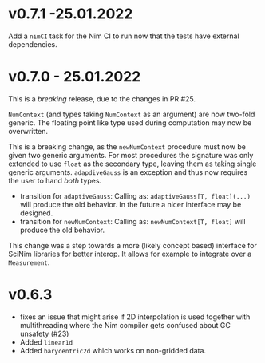 # v0.7.1 -25.01.2022

Add a `nimCI` task for the Nim CI to run now that the tests have external dependencies.

# v0.7.0 - 25.01.2022

This is a *breaking* release, due to the changes in PR #25.

`NumContext` (and types taking `NumContext` as an argument) are now
two-fold generic. The floating point like type used during
computation may now be overwritten.

This is a breaking change, as the `newNumContext` procedure must now
be given two generic arguments. For most procedures the signature
was only extended to use `float` as the secondary type, leaving them
as taking single generic arguments.
`adapdiveGauss` is an exception and thus now requires the user to
hand *both* types.

- transition for `adaptiveGauss`:
  Calling as: `adaptiveGauss[T, float](...)` will produce the old
  behavior. In the future a nicer interface may be designed.
- transition for `newNumContext`:
  Calling as: `newNumContext[T, float]` will produce the old behavior.

This change was a step towards a more (likely concept based) interface
for SciNim libraries for better interop. It allows for example to
integrate over a `Measurement`.

# v0.6.3

- fixes an issue that might arise if 2D interpolation is used together
  with multithreading where the Nim compiler gets confused about GC
  unsafety (#23)
- Added `linear1d`
- Added `barycentric2d` which works on non-gridded data.
